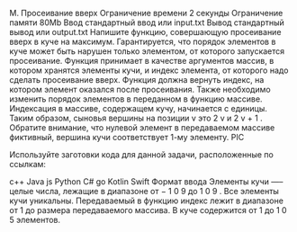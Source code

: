 M. Просеивание вверх
Ограничение времени	2 секунды
Ограничение памяти	80Mb
Ввод	стандартный ввод или input.txt
Вывод	стандартный вывод или output.txt
Напишите функцию, совершающую просеивание вверх в куче на максимум. Гарантируется, что порядок элементов в куче может быть нарушен только элементом, от которого запускается просеивание.
Функция принимает в качестве аргументов массив, в котором хранятся элементы кучи, и индекс элемента, от которого надо сделать просеивание вверх. Функция должна вернуть индекс, на котором элемент оказался после просеивания. Также необходимо изменить порядок элементов в переданном в функцию массиве.
Индексация в массиве, содержащем кучу, начинается с единицы. Таким образом, сыновья вершины на позиции
v
это
2
v
и
2
v
+
1
. Обратите внимание, что нулевой элемент в передаваемом массиве фиктивный, вершина кучи соответствует 1-му элементу.
PIC

Используйте заготовки кода для данной задачи, расположенные по ссылкам:

c++
Java
js
Python
C#
go
Kotlin
Swift
Формат ввода
Элементы кучи —– целые числа, лежащие в диапазоне от
−
1
0
9
до
1
0
9
. Все элементы кучи уникальны. Передаваемый в функцию индекс лежит в диапазоне от 1 до размера передаваемого массива. В куче содержится от
1
до
1
0
5
элементов.